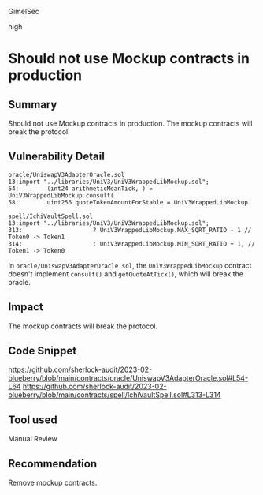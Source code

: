 GimelSec

high

# Should not use Mockup contracts in production

## Summary

Should not use Mockup contracts in production. The mockup contracts will break the protocol.

## Vulnerability Detail

```solidity
oracle/UniswapV3AdapterOracle.sol
13:import "../libraries/UniV3/UniV3WrappedLibMockup.sol";
54:        (int24 arithmeticMeanTick, ) = UniV3WrappedLibMockup.consult(
58:        uint256 quoteTokenAmountForStable = UniV3WrappedLibMockup

spell/IchiVaultSpell.sol
13:import "../libraries/UniV3/UniV3WrappedLibMockup.sol";
313:                    ? UniV3WrappedLibMockup.MAX_SQRT_RATIO - 1 // Token0 -> Token1
314:                    : UniV3WrappedLibMockup.MIN_SQRT_RATIO + 1, // Token1 -> Token0
```

In `oracle/UniswapV3AdapterOracle.sol`, the `UniV3WrappedLibMockup` contract doesn't implement `consult()` and `getQuoteAtTick()`, which will break the oracle.

## Impact

The mockup contracts will break the protocol.

## Code Snippet

https://github.com/sherlock-audit/2023-02-blueberry/blob/main/contracts/oracle/UniswapV3AdapterOracle.sol#L54-L64
https://github.com/sherlock-audit/2023-02-blueberry/blob/main/contracts/spell/IchiVaultSpell.sol#L313-L314

## Tool used

Manual Review

## Recommendation

Remove mockup contracts.
